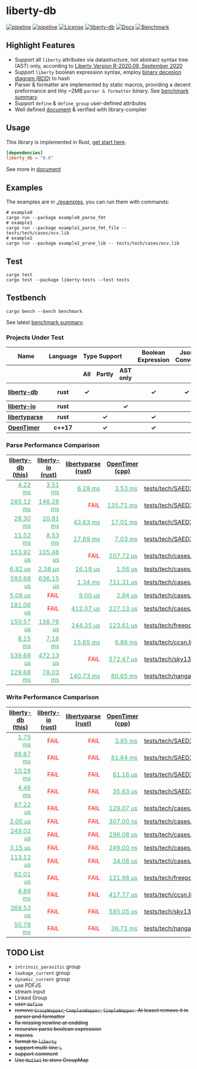 # liberty-db

[![pipeline](https://github.com/zao111222333/liberty-db/actions/workflows/build.yml/badge.svg?branch=master)](https://github.com/zao111222333/liberty-db/actions/workflows/build.yml)
[![pipeline](https://github.com/zao111222333/liberty-db/actions/workflows/bench_deploy.yml/badge.svg?branch=master)](https://github.com/zao111222333/liberty-db/actions/workflows/bench_deploy.yml)
[![License](https://img.shields.io/badge/License-MIT-blue.svg)](https://opensource.org/licenses/MIT)
[![liberty-db](https://shields.io/crates/v/liberty-db.svg?style=flat-square&label=liberty-db)](https://crates.io/crates/liberty-db)
[![Docs](https://docs.rs/liberty-db/badge.svg)](https://docs.rs/liberty-db)
[![Benchmark](https://img.shields.io/badge/Benchmark%20Report-8A2BE2)](https://zao111222333.github.io/liberty-db/bench)

## Highlight Features

+ Support all `liberty` attributes via datastructure, not abstract syntax tree (AST) only, according to [Liberty Version R-2020.09, September 2020](https://zao111222333.github.io/liberty-db/2020.09/reference_manual.pdf)
+ Support `liberty` boolean expression syntax, employ [binary decesion diagram (BDD)](https://github.com/sybila/biodivine-lib-bdd) to hash
+ Parser & formatter are implemented by static macros, providing a decent preformance and tiny ~2MB `parser & formatter` binary. See [benchmark summary](https://zao111222333.github.io/liberty-db/bench)
+ Support `define` & `define_group` user-defined attributes
+ Well defined [document](https://docs.rs/liberty-db/latest/liberty_db/library/struct.Library.html) & verified with library-complier

## Usage

This library is implemented in Rust, [get start here](https://doc.rust-lang.org/book/ch01-00-getting-started.html).

```toml
[dependencies]
liberty_db = "0.6"
```

See more in [document](https://docs.rs/liberty-db)

## Examples

The examples are in [./examples](https://github.com/zao111222333/liberty-db/tree/master/examples), you can run them with commands:

``` shell
# example0
cargo run --package example0_parse_fmt
# example1
cargo run --package example1_parse_fmt_file -- tests/tech/cases/ocv.lib
# example2
cargo run --package example2_prune_lib -- tests/tech/cases/ocv.lib
```

## Test

```shell
cargo test
cargo test --package liberty-tests --test tests
```

## Testbench

```shell
cargo bench --bench benchmark
```

See latest [benchmark summary](https://zao111222333.github.io/liberty-db/bench).

  <h3>Projects Under Test</h3><div class="info-table"><table><thead><tr><th style="font-weight:bold;">Name</th><th style="font-weight:bold;">Language</th><th colspan="3" style="text-align:left;font-weight:bold;">Type Support</th><th style="font-weight:bold;">Boolean Expression</th><th style="font-weight:bold;">Json Convert</th><th style="font-weight:bold;">Comment</th></tr><tr><th></th><th></th><th>All</th><th>Partly</th><th>AST only</th><th></th><th></th><th></th></tr></thead><tbody><tr><th style="text-align:left;padding-left:5px"><a href="https://crates.io/crates/liberty-db">liberty-db</a></th><th>rust</th><th>&#10003</th><th></th><th></th><th>&#10003</th><th>&#10003</th><th>this project</th></tr><tr><th style="text-align:left;padding-left:5px"><a href="https://crates.io/crates/liberty-io">liberty-io</a></th><th>rust</th><th></th><th></th><th>&#10003</th><th></th><th></th><th></th></tr><tr><th style="text-align:left;padding-left:5px"><a href="https://crates.io/crates/libertyparse">libertyparse</a></th><th>rust</th><th></th><th>&#10003</th><th></th><th>&#10003</th><th></th><th></th></tr><tr><th style="text-align:left;padding-left:5px"><a href="https://github.com/OpenTimer/OpenTimer">OpenTimer</a></th><th>c++17</th><th></th><th>&#10003</th><th></th><th>&#10003</th><th></th><th></th></tr></tbody></table></div>

<h3>Parse Performance Comparison</h3><table><thead><tr><th><a href="https://crates.io/crates/liberty-db">liberty-db (this)</a></th><th><a href="https://crates.io/crates/liberty-io">liberty-io (rust)</a></th><th><a href="https://crates.io/crates/libertyparse">libertyparse (rust)</a></th><th><a href="https://github.com/OpenTimer/OpenTimer">OpenTimer (cpp)</a></th><th>Test Case</th></tr></thead><tbody><tr><td style="text-align:right;padding-right:10px;"><a href="https://zao111222333.github.io/liberty-db/bench/[parse] tests_tech_SAED32_EDK_nldm_saed32hvt_dlvl_ff0p85v25c_i0p/ liberty-db/report" style="color:MediumSeaGreen;">4.22 ms</a></td><td style="text-align:right;padding-right:10px;"><a href="https://zao111222333.github.io/liberty-db/bench/[parse] tests_tech_SAED32_EDK_nldm_saed32hvt_dlvl_ff0p85v25c_i0p/ liberty-io/report" style="color:MediumSeaGreen;">3.51 ms</a></td><td style="text-align:right;padding-right:10px;"><a href="https://zao111222333.github.io/liberty-db/bench/[parse] tests_tech_SAED32_EDK_nldm_saed32hvt_dlvl_ff0p85v25c_i0p/ libertyparse/report" style="color:MediumSeaGreen;">6.28 ms</a></td><td style="text-align:right;padding-right:10px;"><a href="https://zao111222333.github.io/liberty-db/bench/[parse] tests_tech_SAED32_EDK_nldm_saed32hvt_dlvl_ff0p85v25c_i0p/ OpenTimer/report" style="color:MediumSeaGreen;">3.53 ms</a></td><td><a href="https://zao111222333.github.io/liberty-db/bench/[parse] tests_tech_SAED32_EDK_nldm_saed32hvt_dlvl_ff0p85v25c_i0p/report/">tests/tech/SAED32_EDK/nldm/saed32hvt_dlvl_ff0p85v25c_i0p85v.lib</a></td></tr><tr><td style="text-align:right;padding-right:10px;"><a href="https://zao111222333.github.io/liberty-db/bench/[parse] tests_tech_SAED32_EDK_nldm_saed32hvt_ff0p85v25c.lib / liberty-db/report" style="color:MediumSeaGreen;">285.12 ms</a></td><td style="text-align:right;padding-right:10px;"><a href="https://zao111222333.github.io/liberty-db/bench/[parse] tests_tech_SAED32_EDK_nldm_saed32hvt_ff0p85v25c.lib / liberty-io/report" style="color:MediumSeaGreen;">146.26 ms</a></td><td style="color:Red;text-align:right;padding-right:10px;">FAIL</td><td style="text-align:right;padding-right:10px;"><a href="https://zao111222333.github.io/liberty-db/bench/[parse] tests_tech_SAED32_EDK_nldm_saed32hvt_ff0p85v25c.lib / OpenTimer/report" style="color:MediumSeaGreen;">135.71 ms</a></td><td><a href="https://zao111222333.github.io/liberty-db/bench/[parse] tests_tech_SAED32_EDK_nldm_saed32hvt_ff0p85v25c.lib /report/">tests/tech/SAED32_EDK/nldm/saed32hvt_ff0p85v25c.lib</a></td></tr><tr><td style="text-align:right;padding-right:10px;"><a href="https://zao111222333.github.io/liberty-db/bench/[parse] tests_tech_SAED32_EDK_ccs_saed32hvt_dlvl_ff0p85v25c_i0p8/ liberty-db/report" style="color:MediumSeaGreen;">28.30 ms</a></td><td style="text-align:right;padding-right:10px;"><a href="https://zao111222333.github.io/liberty-db/bench/[parse] tests_tech_SAED32_EDK_ccs_saed32hvt_dlvl_ff0p85v25c_i0p8/ liberty-io/report" style="color:MediumSeaGreen;">20.81 ms</a></td><td style="text-align:right;padding-right:10px;"><a href="https://zao111222333.github.io/liberty-db/bench/[parse] tests_tech_SAED32_EDK_ccs_saed32hvt_dlvl_ff0p85v25c_i0p8/ libertyparse/report" style="color:MediumSeaGreen;">43.63 ms</a></td><td style="text-align:right;padding-right:10px;"><a href="https://zao111222333.github.io/liberty-db/bench/[parse] tests_tech_SAED32_EDK_ccs_saed32hvt_dlvl_ff0p85v25c_i0p8/ OpenTimer/report" style="color:MediumSeaGreen;">17.01 ms</a></td><td><a href="https://zao111222333.github.io/liberty-db/bench/[parse] tests_tech_SAED32_EDK_ccs_saed32hvt_dlvl_ff0p85v25c_i0p8/report/">tests/tech/SAED32_EDK/ccs/saed32hvt_dlvl_ff0p85v25c_i0p85v.lib</a></td></tr><tr><td style="text-align:right;padding-right:10px;"><a href="https://zao111222333.github.io/liberty-db/bench/[parse] tests_tech_SAED32_EDK_ccs_saed32hvt_pg_ff0p95v125c.lib / liberty-db/report" style="color:MediumSeaGreen;">11.52 ms</a></td><td style="text-align:right;padding-right:10px;"><a href="https://zao111222333.github.io/liberty-db/bench/[parse] tests_tech_SAED32_EDK_ccs_saed32hvt_pg_ff0p95v125c.lib / liberty-io/report" style="color:MediumSeaGreen;">8.53 ms</a></td><td style="text-align:right;padding-right:10px;"><a href="https://zao111222333.github.io/liberty-db/bench/[parse] tests_tech_SAED32_EDK_ccs_saed32hvt_pg_ff0p95v125c.lib / libertyparse/report" style="color:MediumSeaGreen;">17.89 ms</a></td><td style="text-align:right;padding-right:10px;"><a href="https://zao111222333.github.io/liberty-db/bench/[parse] tests_tech_SAED32_EDK_ccs_saed32hvt_pg_ff0p95v125c.lib / OpenTimer/report" style="color:MediumSeaGreen;">7.03 ms</a></td><td><a href="https://zao111222333.github.io/liberty-db/bench/[parse] tests_tech_SAED32_EDK_ccs_saed32hvt_pg_ff0p95v125c.lib /report/">tests/tech/SAED32_EDK/ccs/saed32hvt_pg_ff0p95v125c.lib</a></td></tr><tr><td style="text-align:right;padding-right:10px;"><a href="https://zao111222333.github.io/liberty-db/bench/[parse] tests_tech_cases_timing_type.lib / liberty-db/report" style="color:MediumSeaGreen;">153.92 µs</a></td><td style="text-align:right;padding-right:10px;"><a href="https://zao111222333.github.io/liberty-db/bench/[parse] tests_tech_cases_timing_type.lib / liberty-io/report" style="color:MediumSeaGreen;">105.48 µs</a></td><td style="color:Red;text-align:right;padding-right:10px;">FAIL</td><td style="text-align:right;padding-right:10px;"><a href="https://zao111222333.github.io/liberty-db/bench/[parse] tests_tech_cases_timing_type.lib / OpenTimer/report" style="color:MediumSeaGreen;">207.72 µs</a></td><td><a href="https://zao111222333.github.io/liberty-db/bench/[parse] tests_tech_cases_timing_type.lib /report/">tests/tech/cases/timing_type.lib</a></td></tr><tr><td style="text-align:right;padding-right:10px;"><a href="https://zao111222333.github.io/liberty-db/bench/[parse] tests_tech_cases_special_boolean_expression.lib / liberty-db/report" style="color:MediumSeaGreen;">6.82 µs</a></td><td style="text-align:right;padding-right:10px;"><a href="https://zao111222333.github.io/liberty-db/bench/[parse] tests_tech_cases_special_boolean_expression.lib / liberty-io/report" style="color:MediumSeaGreen;">2.38 µs</a></td><td style="text-align:right;padding-right:10px;"><a href="https://zao111222333.github.io/liberty-db/bench/[parse] tests_tech_cases_special_boolean_expression.lib / libertyparse/report" style="color:MediumSeaGreen;">16.19 µs</a></td><td style="text-align:right;padding-right:10px;"><a href="https://zao111222333.github.io/liberty-db/bench/[parse] tests_tech_cases_special_boolean_expression.lib / OpenTimer/report" style="color:MediumSeaGreen;">1.56 µs</a></td><td><a href="https://zao111222333.github.io/liberty-db/bench/[parse] tests_tech_cases_special_boolean_expression.lib /report/">tests/tech/cases/special_boolean_expression.lib</a></td></tr><tr><td style="text-align:right;padding-right:10px;"><a href="https://zao111222333.github.io/liberty-db/bench/[parse] tests_tech_cases_ocv.lib / liberty-db/report" style="color:MediumSeaGreen;">593.68 µs</a></td><td style="text-align:right;padding-right:10px;"><a href="https://zao111222333.github.io/liberty-db/bench/[parse] tests_tech_cases_ocv.lib / liberty-io/report" style="color:MediumSeaGreen;">636.15 µs</a></td><td style="text-align:right;padding-right:10px;"><a href="https://zao111222333.github.io/liberty-db/bench/[parse] tests_tech_cases_ocv.lib / libertyparse/report" style="color:MediumSeaGreen;">1.34 ms</a></td><td style="text-align:right;padding-right:10px;"><a href="https://zao111222333.github.io/liberty-db/bench/[parse] tests_tech_cases_ocv.lib / OpenTimer/report" style="color:MediumSeaGreen;">711.31 µs</a></td><td><a href="https://zao111222333.github.io/liberty-db/bench/[parse] tests_tech_cases_ocv.lib /report/">tests/tech/cases/ocv.lib</a></td></tr><tr><td style="text-align:right;padding-right:10px;"><a href="https://zao111222333.github.io/liberty-db/bench/[parse] tests_tech_cases_no_semicolon.lib / liberty-db/report" style="color:MediumSeaGreen;">5.08 µs</a></td><td style="color:Red;text-align:right;padding-right:10px;">FAIL</td><td style="text-align:right;padding-right:10px;"><a href="https://zao111222333.github.io/liberty-db/bench/[parse] tests_tech_cases_no_semicolon.lib / libertyparse/report" style="color:MediumSeaGreen;">9.00 µs</a></td><td style="text-align:right;padding-right:10px;"><a href="https://zao111222333.github.io/liberty-db/bench/[parse] tests_tech_cases_no_semicolon.lib / OpenTimer/report" style="color:MediumSeaGreen;">2.94 µs</a></td><td><a href="https://zao111222333.github.io/liberty-db/bench/[parse] tests_tech_cases_no_semicolon.lib /report/">tests/tech/cases/no_semicolon.lib</a></td></tr><tr><td style="text-align:right;padding-right:10px;"><a href="https://zao111222333.github.io/liberty-db/bench/[parse] tests_tech_cases_formula.lib / liberty-db/report" style="color:MediumSeaGreen;">181.06 µs</a></td><td style="color:Red;text-align:right;padding-right:10px;">FAIL</td><td style="text-align:right;padding-right:10px;"><a href="https://zao111222333.github.io/liberty-db/bench/[parse] tests_tech_cases_formula.lib / libertyparse/report" style="color:MediumSeaGreen;">412.07 µs</a></td><td style="text-align:right;padding-right:10px;"><a href="https://zao111222333.github.io/liberty-db/bench/[parse] tests_tech_cases_formula.lib / OpenTimer/report" style="color:MediumSeaGreen;">227.13 µs</a></td><td><a href="https://zao111222333.github.io/liberty-db/bench/[parse] tests_tech_cases_formula.lib /report/">tests/tech/cases/formula.lib</a></td></tr><tr><td style="text-align:right;padding-right:10px;"><a href="https://zao111222333.github.io/liberty-db/bench/[parse] tests_tech_freepdk45_gscl45nm.lib / liberty-db/report" style="color:MediumSeaGreen;">150.57 µs</a></td><td style="text-align:right;padding-right:10px;"><a href="https://zao111222333.github.io/liberty-db/bench/[parse] tests_tech_freepdk45_gscl45nm.lib / liberty-io/report" style="color:MediumSeaGreen;">138.76 µs</a></td><td style="text-align:right;padding-right:10px;"><a href="https://zao111222333.github.io/liberty-db/bench/[parse] tests_tech_freepdk45_gscl45nm.lib / libertyparse/report" style="color:MediumSeaGreen;">244.35 µs</a></td><td style="text-align:right;padding-right:10px;"><a href="https://zao111222333.github.io/liberty-db/bench/[parse] tests_tech_freepdk45_gscl45nm.lib / OpenTimer/report" style="color:MediumSeaGreen;">123.61 µs</a></td><td><a href="https://zao111222333.github.io/liberty-db/bench/[parse] tests_tech_freepdk45_gscl45nm.lib /report/">tests/tech/freepdk45/gscl45nm.lib</a></td></tr><tr><td style="text-align:right;padding-right:10px;"><a href="https://zao111222333.github.io/liberty-db/bench/[parse] tests_tech_ccsn.lib / liberty-db/report" style="color:MediumSeaGreen;">8.15 ms</a></td><td style="text-align:right;padding-right:10px;"><a href="https://zao111222333.github.io/liberty-db/bench/[parse] tests_tech_ccsn.lib / liberty-io/report" style="color:MediumSeaGreen;">7.18 ms</a></td><td style="text-align:right;padding-right:10px;"><a href="https://zao111222333.github.io/liberty-db/bench/[parse] tests_tech_ccsn.lib / libertyparse/report" style="color:MediumSeaGreen;">15.65 ms</a></td><td style="text-align:right;padding-right:10px;"><a href="https://zao111222333.github.io/liberty-db/bench/[parse] tests_tech_ccsn.lib / OpenTimer/report" style="color:MediumSeaGreen;">6.86 ms</a></td><td><a href="https://zao111222333.github.io/liberty-db/bench/[parse] tests_tech_ccsn.lib /report/">tests/tech/ccsn.lib</a></td></tr><tr><td style="text-align:right;padding-right:10px;"><a href="https://zao111222333.github.io/liberty-db/bench/[parse] tests_tech_sky130_sky130_fd_sc_hs__bufinv_8__tt_1p80V_25/ liberty-db/report" style="color:MediumSeaGreen;">539.68 µs</a></td><td style="text-align:right;padding-right:10px;"><a href="https://zao111222333.github.io/liberty-db/bench/[parse] tests_tech_sky130_sky130_fd_sc_hs__bufinv_8__tt_1p80V_25/ liberty-io/report" style="color:MediumSeaGreen;">472.13 µs</a></td><td style="color:Red;text-align:right;padding-right:10px;">FAIL</td><td style="text-align:right;padding-right:10px;"><a href="https://zao111222333.github.io/liberty-db/bench/[parse] tests_tech_sky130_sky130_fd_sc_hs__bufinv_8__tt_1p80V_25/ OpenTimer/report" style="color:MediumSeaGreen;">572.47 µs</a></td><td><a href="https://zao111222333.github.io/liberty-db/bench/[parse] tests_tech_sky130_sky130_fd_sc_hs__bufinv_8__tt_1p80V_25/report/">tests/tech/sky130/sky130_fd_sc_hs__bufinv_8__tt_1p80V_25C_ccsnoise.cell.lib</a></td></tr><tr><td style="text-align:right;padding-right:10px;"><a href="https://zao111222333.github.io/liberty-db/bench/[parse] tests_tech_nangate_NangateOpenCellLibrary_typical.lib / liberty-db/report" style="color:MediumSeaGreen;">129.68 ms</a></td><td style="text-align:right;padding-right:10px;"><a href="https://zao111222333.github.io/liberty-db/bench/[parse] tests_tech_nangate_NangateOpenCellLibrary_typical.lib / liberty-io/report" style="color:MediumSeaGreen;">78.03 ms</a></td><td style="text-align:right;padding-right:10px;"><a href="https://zao111222333.github.io/liberty-db/bench/[parse] tests_tech_nangate_NangateOpenCellLibrary_typical.lib / libertyparse/report" style="color:MediumSeaGreen;">140.73 ms</a></td><td style="text-align:right;padding-right:10px;"><a href="https://zao111222333.github.io/liberty-db/bench/[parse] tests_tech_nangate_NangateOpenCellLibrary_typical.lib / OpenTimer/report" style="color:MediumSeaGreen;">80.65 ms</a></td><td><a href="https://zao111222333.github.io/liberty-db/bench/[parse] tests_tech_nangate_NangateOpenCellLibrary_typical.lib /report/">tests/tech/nangate/NangateOpenCellLibrary_typical.lib</a></td></tr></tbody></table><h3>Write Performance Comparison</h3><table><thead><tr><th><a href="https://crates.io/crates/liberty-db">liberty-db (this)</a></th><th><a href="https://crates.io/crates/liberty-io">liberty-io (rust)</a></th><th><a href="https://crates.io/crates/libertyparse">libertyparse (rust)</a></th><th><a href="https://github.com/OpenTimer/OpenTimer">OpenTimer (cpp)</a></th><th>Test Case</th></tr></thead><tbody><tr><td style="text-align:right;padding-right:10px;"><a href="https://zao111222333.github.io/liberty-db/bench/[write] tests_tech_SAED32_EDK_nldm_saed32hvt_dlvl_ff0p85v25c_i0p/ liberty-db/report" style="color:MediumSeaGreen;">1.75 ms</a></td><td style="color:Red;text-align:right;padding-right:10px;">FAIL</td><td style="color:Red;text-align:right;padding-right:10px;">FAIL</td><td style="text-align:right;padding-right:10px;"><a href="https://zao111222333.github.io/liberty-db/bench/[write] tests_tech_SAED32_EDK_nldm_saed32hvt_dlvl_ff0p85v25c_i0p/ OpenTimer/report" style="color:MediumSeaGreen;">3.85 ms</a></td><td><a href="https://zao111222333.github.io/liberty-db/bench/[write] tests_tech_SAED32_EDK_nldm_saed32hvt_dlvl_ff0p85v25c_i0p/report">tests/tech/SAED32_EDK/nldm/saed32hvt_dlvl_ff0p85v25c_i0p85v.lib</a></td></tr><tr><td style="text-align:right;padding-right:10px;"><a href="https://zao111222333.github.io/liberty-db/bench/[write] tests_tech_SAED32_EDK_nldm_saed32hvt_ff0p85v25c.lib / liberty-db/report" style="color:MediumSeaGreen;">88.67 ms</a></td><td style="color:Red;text-align:right;padding-right:10px;">FAIL</td><td style="color:Red;text-align:right;padding-right:10px;">FAIL</td><td style="text-align:right;padding-right:10px;"><a href="https://zao111222333.github.io/liberty-db/bench/[write] tests_tech_SAED32_EDK_nldm_saed32hvt_ff0p85v25c.lib / OpenTimer/report" style="color:MediumSeaGreen;">81.84 ms</a></td><td><a href="https://zao111222333.github.io/liberty-db/bench/[write] tests_tech_SAED32_EDK_nldm_saed32hvt_ff0p85v25c.lib /report">tests/tech/SAED32_EDK/nldm/saed32hvt_ff0p85v25c.lib</a></td></tr><tr><td style="text-align:right;padding-right:10px;"><a href="https://zao111222333.github.io/liberty-db/bench/[write] tests_tech_SAED32_EDK_ccs_saed32hvt_dlvl_ff0p85v25c_i0p8/ liberty-db/report" style="color:MediumSeaGreen;">10.28 ms</a></td><td style="color:Red;text-align:right;padding-right:10px;">FAIL</td><td style="color:Red;text-align:right;padding-right:10px;">FAIL</td><td style="text-align:right;padding-right:10px;"><a href="https://zao111222333.github.io/liberty-db/bench/[write] tests_tech_SAED32_EDK_ccs_saed32hvt_dlvl_ff0p85v25c_i0p8/ OpenTimer/report" style="color:MediumSeaGreen;">61.16 µs</a></td><td><a href="https://zao111222333.github.io/liberty-db/bench/[write] tests_tech_SAED32_EDK_ccs_saed32hvt_dlvl_ff0p85v25c_i0p8/report">tests/tech/SAED32_EDK/ccs/saed32hvt_dlvl_ff0p85v25c_i0p85v.lib</a></td></tr><tr><td style="text-align:right;padding-right:10px;"><a href="https://zao111222333.github.io/liberty-db/bench/[write] tests_tech_SAED32_EDK_ccs_saed32hvt_pg_ff0p95v125c.lib / liberty-db/report" style="color:MediumSeaGreen;">4.46 ms</a></td><td style="color:Red;text-align:right;padding-right:10px;">FAIL</td><td style="color:Red;text-align:right;padding-right:10px;">FAIL</td><td style="text-align:right;padding-right:10px;"><a href="https://zao111222333.github.io/liberty-db/bench/[write] tests_tech_SAED32_EDK_ccs_saed32hvt_pg_ff0p95v125c.lib / OpenTimer/report" style="color:MediumSeaGreen;">35.63 µs</a></td><td><a href="https://zao111222333.github.io/liberty-db/bench/[write] tests_tech_SAED32_EDK_ccs_saed32hvt_pg_ff0p95v125c.lib /report">tests/tech/SAED32_EDK/ccs/saed32hvt_pg_ff0p95v125c.lib</a></td></tr><tr><td style="text-align:right;padding-right:10px;"><a href="https://zao111222333.github.io/liberty-db/bench/[write] tests_tech_cases_timing_type.lib / liberty-db/report" style="color:MediumSeaGreen;">87.22 µs</a></td><td style="color:Red;text-align:right;padding-right:10px;">FAIL</td><td style="color:Red;text-align:right;padding-right:10px;">FAIL</td><td style="text-align:right;padding-right:10px;"><a href="https://zao111222333.github.io/liberty-db/bench/[write] tests_tech_cases_timing_type.lib / OpenTimer/report" style="color:MediumSeaGreen;">129.07 µs</a></td><td><a href="https://zao111222333.github.io/liberty-db/bench/[write] tests_tech_cases_timing_type.lib /report">tests/tech/cases/timing_type.lib</a></td></tr><tr><td style="text-align:right;padding-right:10px;"><a href="https://zao111222333.github.io/liberty-db/bench/[write] tests_tech_cases_special_boolean_expression.lib / liberty-db/report" style="color:MediumSeaGreen;">3.00 µs</a></td><td style="color:Red;text-align:right;padding-right:10px;">FAIL</td><td style="color:Red;text-align:right;padding-right:10px;">FAIL</td><td style="text-align:right;padding-right:10px;"><a href="https://zao111222333.github.io/liberty-db/bench/[write] tests_tech_cases_special_boolean_expression.lib / OpenTimer/report" style="color:MediumSeaGreen;">307.00 ns</a></td><td><a href="https://zao111222333.github.io/liberty-db/bench/[write] tests_tech_cases_special_boolean_expression.lib /report">tests/tech/cases/special_boolean_expression.lib</a></td></tr><tr><td style="text-align:right;padding-right:10px;"><a href="https://zao111222333.github.io/liberty-db/bench/[write] tests_tech_cases_ocv.lib / liberty-db/report" style="color:MediumSeaGreen;">249.02 µs</a></td><td style="color:Red;text-align:right;padding-right:10px;">FAIL</td><td style="color:Red;text-align:right;padding-right:10px;">FAIL</td><td style="text-align:right;padding-right:10px;"><a href="https://zao111222333.github.io/liberty-db/bench/[write] tests_tech_cases_ocv.lib / OpenTimer/report" style="color:MediumSeaGreen;">296.08 µs</a></td><td><a href="https://zao111222333.github.io/liberty-db/bench/[write] tests_tech_cases_ocv.lib /report">tests/tech/cases/ocv.lib</a></td></tr><tr><td style="text-align:right;padding-right:10px;"><a href="https://zao111222333.github.io/liberty-db/bench/[write] tests_tech_cases_no_semicolon.lib / liberty-db/report" style="color:MediumSeaGreen;">3.15 µs</a></td><td style="color:Red;text-align:right;padding-right:10px;">FAIL</td><td style="color:Red;text-align:right;padding-right:10px;">FAIL</td><td style="text-align:right;padding-right:10px;"><a href="https://zao111222333.github.io/liberty-db/bench/[write] tests_tech_cases_no_semicolon.lib / OpenTimer/report" style="color:MediumSeaGreen;">249.00 ns</a></td><td><a href="https://zao111222333.github.io/liberty-db/bench/[write] tests_tech_cases_no_semicolon.lib /report">tests/tech/cases/no_semicolon.lib</a></td></tr><tr><td style="text-align:right;padding-right:10px;"><a href="https://zao111222333.github.io/liberty-db/bench/[write] tests_tech_cases_formula.lib / liberty-db/report" style="color:MediumSeaGreen;">113.12 µs</a></td><td style="color:Red;text-align:right;padding-right:10px;">FAIL</td><td style="color:Red;text-align:right;padding-right:10px;">FAIL</td><td style="text-align:right;padding-right:10px;"><a href="https://zao111222333.github.io/liberty-db/bench/[write] tests_tech_cases_formula.lib / OpenTimer/report" style="color:MediumSeaGreen;">34.08 µs</a></td><td><a href="https://zao111222333.github.io/liberty-db/bench/[write] tests_tech_cases_formula.lib /report">tests/tech/cases/formula.lib</a></td></tr><tr><td style="text-align:right;padding-right:10px;"><a href="https://zao111222333.github.io/liberty-db/bench/[write] tests_tech_freepdk45_gscl45nm.lib / liberty-db/report" style="color:MediumSeaGreen;">62.01 µs</a></td><td style="color:Red;text-align:right;padding-right:10px;">FAIL</td><td style="color:Red;text-align:right;padding-right:10px;">FAIL</td><td style="text-align:right;padding-right:10px;"><a href="https://zao111222333.github.io/liberty-db/bench/[write] tests_tech_freepdk45_gscl45nm.lib / OpenTimer/report" style="color:MediumSeaGreen;">121.98 µs</a></td><td><a href="https://zao111222333.github.io/liberty-db/bench/[write] tests_tech_freepdk45_gscl45nm.lib /report">tests/tech/freepdk45/gscl45nm.lib</a></td></tr><tr><td style="text-align:right;padding-right:10px;"><a href="https://zao111222333.github.io/liberty-db/bench/[write] tests_tech_ccsn.lib / liberty-db/report" style="color:MediumSeaGreen;">4.89 ms</a></td><td style="color:Red;text-align:right;padding-right:10px;">FAIL</td><td style="color:Red;text-align:right;padding-right:10px;">FAIL</td><td style="text-align:right;padding-right:10px;"><a href="https://zao111222333.github.io/liberty-db/bench/[write] tests_tech_ccsn.lib / OpenTimer/report" style="color:MediumSeaGreen;">417.77 µs</a></td><td><a href="https://zao111222333.github.io/liberty-db/bench/[write] tests_tech_ccsn.lib /report">tests/tech/ccsn.lib</a></td></tr><tr><td style="text-align:right;padding-right:10px;"><a href="https://zao111222333.github.io/liberty-db/bench/[write] tests_tech_sky130_sky130_fd_sc_hs__bufinv_8__tt_1p80V_25/ liberty-db/report" style="color:MediumSeaGreen;">369.53 µs</a></td><td style="color:Red;text-align:right;padding-right:10px;">FAIL</td><td style="color:Red;text-align:right;padding-right:10px;">FAIL</td><td style="text-align:right;padding-right:10px;"><a href="https://zao111222333.github.io/liberty-db/bench/[write] tests_tech_sky130_sky130_fd_sc_hs__bufinv_8__tt_1p80V_25/ OpenTimer/report" style="color:MediumSeaGreen;">585.05 µs</a></td><td><a href="https://zao111222333.github.io/liberty-db/bench/[write] tests_tech_sky130_sky130_fd_sc_hs__bufinv_8__tt_1p80V_25/report">tests/tech/sky130/sky130_fd_sc_hs__bufinv_8__tt_1p80V_25C_ccsnoise.cell.lib</a></td></tr><tr><td style="text-align:right;padding-right:10px;"><a href="https://zao111222333.github.io/liberty-db/bench/[write] tests_tech_nangate_NangateOpenCellLibrary_typical.lib / liberty-db/report" style="color:MediumSeaGreen;">50.78 ms</a></td><td style="color:Red;text-align:right;padding-right:10px;">FAIL</td><td style="color:Red;text-align:right;padding-right:10px;">FAIL</td><td style="text-align:right;padding-right:10px;"><a href="https://zao111222333.github.io/liberty-db/bench/[write] tests_tech_nangate_NangateOpenCellLibrary_typical.lib / OpenTimer/report" style="color:MediumSeaGreen;">36.71 ms</a></td><td><a href="https://zao111222333.github.io/liberty-db/bench/[write] tests_tech_nangate_NangateOpenCellLibrary_typical.lib /report">tests/tech/nangate/NangateOpenCellLibrary_typical.lib</a></td></tr></tbody></table>

## TODO List

+ `intrinsic_parasitic` group
+ `leakage_current` group
+ `dynamic_current` group
+ use PDFJS
+ stream input
+ Linked Group
+ ~~user `define`~~
+ ~~remove `GroupWapper`, `ComplexWapper`, `SimpleWapper`. At leaset remove it in parser and formatter~~
+ ~~fix missing newline at endding~~
+ ~~recursive parse boolean expression~~
+ ~~macros~~
+ ~~format to `liberty`~~
+ ~~support multi-line `\`~~
+ ~~support comment~~
+ ~~Use `MutSet` to store GroupMap~~
